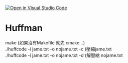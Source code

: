[![Open in Visual Studio Code](https://classroom.github.com/assets/open-in-vscode-c66648af7eb3fe8bc4f294546bfd86ef473780cde1dea487d3c4ff354943c9ae.svg)](https://classroom.github.com/online_ide?assignment_repo_id=9701902&assignment_repo_type=AssignmentRepo)
# Huffman
 make (如果沒有Makefile 就先 cmake ..) </br>
./huffcode -i jame.txt -o nojame.txt -c (壓縮jame.txt </br>
./huffcode -i jame.txt -o nojame.txt -d (解壓縮 nojame.txt </br>
